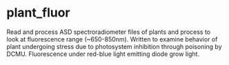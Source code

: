 # plant_fluor
Read and process ASD spectroradiometer files of plants and process to look at fluorescence range (~650-850nm). Written to examine behavior of plant undergoing stress due to photosystem inhibition through poisoning by DCMU. Fluorescence under red-blue light emitting diode grow light.
